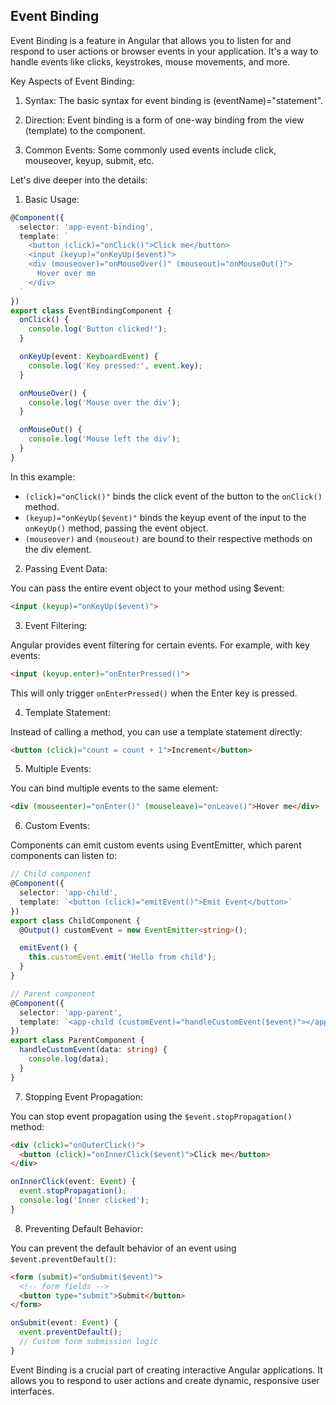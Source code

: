 ## Event Binding

Event Binding is a feature in Angular that allows you to listen for and respond to user actions or browser events in your application. It's a way to handle events like clicks, keystrokes, mouse movements, and more.

Key Aspects of Event Binding:

1. Syntax:
   The basic syntax for event binding is (eventName)="statement".

2. Direction:
   Event binding is a form of one-way binding from the view (template) to the component.

3. Common Events:
   Some commonly used events include click, mouseover, keyup, submit, etc.

Let's dive deeper into the details:

1. Basic Usage:



```typescript
@Component({
  selector: 'app-event-binding',
  template: `
    <button (click)="onClick()">Click me</button>
    <input (keyup)="onKeyUp($event)">
    <div (mouseover)="onMouseOver()" (mouseout)="onMouseOut()">
      Hover over me
    </div>
  `
})
export class EventBindingComponent {
  onClick() {
    console.log('Button clicked!');
  }

  onKeyUp(event: KeyboardEvent) {
    console.log('Key pressed:', event.key);
  }

  onMouseOver() {
    console.log('Mouse over the div');
  }

  onMouseOut() {
    console.log('Mouse left the div');
  }
}

```

In this example:
- `(click)="onClick()"` binds the click event of the button to the `onClick()` method.
- `(keyup)="onKeyUp($event)"` binds the keyup event of the input to the `onKeyUp()` method, passing the event object.
- `(mouseover)` and `(mouseout)` are bound to their respective methods on the div element.

2. Passing Event Data:

You can pass the entire event object to your method using $event:

```html
<input (keyup)="onKeyUp($event)">
```

3. Event Filtering:

Angular provides event filtering for certain events. For example, with key events:

```html
<input (keyup.enter)="onEnterPressed()">
```

This will only trigger `onEnterPressed()` when the Enter key is pressed.

4. Template Statement:

Instead of calling a method, you can use a template statement directly:

```html
<button (click)="count = count + 1">Increment</button>
```

5. Multiple Events:

You can bind multiple events to the same element:

```html
<div (mouseenter)="onEnter()" (mouseleave)="onLeave()">Hover me</div>
```

6. Custom Events:

Components can emit custom events using EventEmitter, which parent components can listen to:



```typescript
// Child component
@Component({
  selector: 'app-child',
  template: `<button (click)="emitEvent()">Emit Event</button>`
})
export class ChildComponent {
  @Output() customEvent = new EventEmitter<string>();

  emitEvent() {
    this.customEvent.emit('Hello from child');
  }
}

// Parent component
@Component({
  selector: 'app-parent',
  template: `<app-child (customEvent)="handleCustomEvent($event)"></app-child>`
})
export class ParentComponent {
  handleCustomEvent(data: string) {
    console.log(data);
  }
}

```

7. Stopping Event Propagation:

You can stop event propagation using the `$event.stopPropagation()` method:

```html
<div (click)="onOuterClick()">
  <button (click)="onInnerClick($event)">Click me</button>
</div>
```

```typescript
onInnerClick(event: Event) {
  event.stopPropagation();
  console.log('Inner clicked');
}
```

8. Preventing Default Behavior:

You can prevent the default behavior of an event using `$event.preventDefault()`:

```html
<form (submit)="onSubmit($event)">
  <!-- form fields -->
  <button type="submit">Submit</button>
</form>
```

```typescript
onSubmit(event: Event) {
  event.preventDefault();
  // Custom form submission logic
}
```

Event Binding is a crucial part of creating interactive Angular applications. It allows you to respond to user actions and create dynamic, responsive user interfaces.
